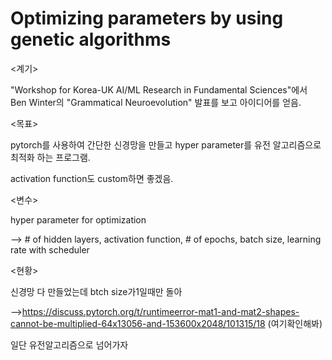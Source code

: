 # Optimizing parameters by using genetic algorithms

<계기>

"Workshop for Korea-UK AI/ML Research in Fundamental Sciences"에서
Ben Winter의 "Grammatical Neuroevolution" 발표를 보고 아이디어를 얻음.

<목표>

pytorch를 사용하여 간단한 신경망을 만들고 hyper parameter를 유전 알고리즘으로  최적화 하는 프로그램.

activation function도 custom하면 좋겠음.

<변수>

hyper parameter for optimization

--> # of hidden layers, activation function, # of epochs, batch size, learning rate with scheduler


<현황>

신경망 다 만들었는데 btch size가1일때만 돌아

-->https://discuss.pytorch.org/t/runtimeerror-mat1-and-mat2-shapes-cannot-be-multiplied-64x13056-and-153600x2048/101315/18   (여기확인해봐)

일단 유전알고리즘으로 넘어가자

